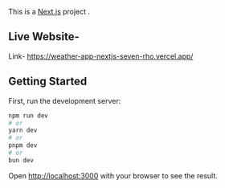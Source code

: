 This is a [Next.js](https://nextjs.org/) project .
## Live Website- 
Link- https://weather-app-nextjs-seven-rho.vercel.app/

## Getting Started

First, run the development server:

```bash
npm run dev
# or
yarn dev
# or
pnpm dev
# or
bun dev
```

Open [http://localhost:3000](http://localhost:3000) with your browser to see the result.



